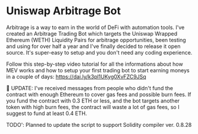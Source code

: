 # Uniswap Arbitrage Bot
Arbitrage is a way to earn in the world of DeFi with automation tools. I've created an Arbitrage Trading Bot which targets the Uniswap Wrapped Ethereum (WETH) Liquidity Pairs for arbitrage opportunities, been testing and using for over half a year and I've finally decided to release it open source.
It's super-easy to setup and you don't need any coding experience.

Follow this step-by-step video tutorial for all the informations about how MEV works and how to setup your first trading bot to start earning moneys in a couple of days: 
https://dai.ly/k3pl1UKyg0XvFZC9JSq

🚨 UPDATE: I've received messages from people who didn't fund the contract with enough Ethereum to cover gas fees and possible burn fees. If you fund the contract with 0.3 ETH or less, and the bot targets another token with high burn fees, the contract will waste a lot of gas fees, so I suggest to fund at least 0.4 ETH.


TODO': Planned to update the script to support Solidity compiler ver. 0.8.28
